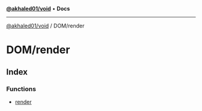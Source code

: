 [**@akhaled01/void**](../../README.md) • **Docs**

***

[@akhaled01/void](../../README.md) / DOM/render

# DOM/render

## Index

### Functions

- [render](functions/render.md)
